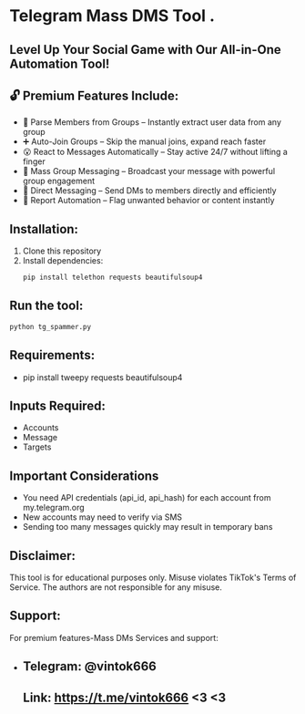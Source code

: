 # Telegram Mass DMS Tool .

## Level Up Your Social Game with Our All-in-One Automation Tool! 

## 🔓 Premium Features Include:
- 👥 Parse Members from Groups – Instantly extract user data from any group
- ➕ Auto-Join Groups – Skip the manual joins, expand reach faster
- 😮 React to Messages Automatically – Stay active 24/7 without lifting a finger
- 📢 Mass Group Messaging – Broadcast your message with powerful group engagement
- 📩 Direct Messaging – Send DMs to members directly and efficiently
- 🚫 Report Automation – Flag unwanted behavior or content instantly

## Installation:
1. Clone this repository
2. Install dependencies:
   ```bash
   pip install telethon requests beautifulsoup4

## Run the tool:
   ```bash
   python tg_spammer.py
```

## Requirements:
- pip install tweepy requests beautifulsoup4



## Inputs Required:
- Accounts
- Message
- Targets

## Important Considerations
- You need API credentials (api_id, api_hash) for each account from my.telegram.org
- New accounts may need to verify via SMS
- Sending too many messages quickly may result in temporary bans

## Disclaimer:
This tool is for educational purposes only. Misuse violates TikTok's Terms of Service. The authors are not responsible for any misuse.

## Support:
For premium features-Mass DMs Services and support:
- ## Telegram: @vintok666
  ## Link: https://t.me/vintok666  <3  <3 
